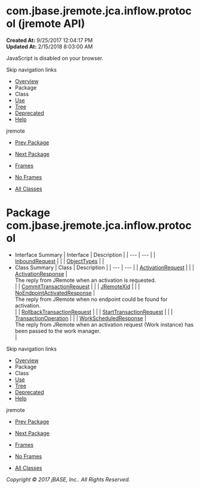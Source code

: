 # com.jbase.jremote.jca.inflow.protocol (jremote   API)

**Created At:** 9/25/2017 12:04:17 PM  
**Updated At:** 2/15/2018 8:03:00 AM  

<!--<br>    try {<br>        if (location.href.indexOf('is-external=true') == -1) {<br>            parent.document.title="com.jbase.jremote.jca.inflow.protocol (jremote   API)";<br>        }<br>    }<br>    catch(err) {<br>    }<br>//-->
JavaScript is disabled on your browser.

Skip navigation links

- [Overview](../../../../../../overview-summary.html)
- Package
- Class
- [Use](/39264-protocol/com_jbase_jremote_jca_inflow_protocol_package-use)
- [Tree](/39264-protocol/com_jbase_jremote_jca_inflow_protocol_package-tree)
- [Deprecated](../../../../../../deprecated-list.html)
- [Help](../../../../../../help-doc.html)


jremote <br>

- [Prev Package](/39262-inflow/com_jbase_jremote_jca_inflow_package-summary)
- [Next Package](/39266-mbean/com_jbase_jremote_jca_mbean_package-summary)


- [Frames](../../../../../../index.html?com/jbase/jremote/jca/inflow/protocol//39264-protocol/com_jbase_jremote_jca_inflow_protocol_package-summary)
- [No Frames](/39264-protocol/com_jbase_jremote_jca_inflow_protocol_package-summary)


- [All Classes](../../../../../../allclasses-noframe.html)


<!--<br>  allClassesLink = document.getElementById("allclasses\_navbar\_top");<br>  if(window==top) {<br>    allClassesLink.style.display = "block";<br>  }<br>  else {<br>    allClassesLink.style.display = "none";<br>  }<br>  //-->

# Package com.jbase.jremote.jca.inflow.protocol

- Interface Summary | Interface | Description |
| --- | --- |
| [InboundRequest](/39264-protocol/com_jbase_jremote_jca_inflow_protocol_inboundrequest "interface in com.jbase.jremote.jca.inflow.protocol") |   |
| [ObjectTypes](/39264-protocol/com_jbase_jremote_jca_inflow_protocol_ObjectTypes "interface in com.jbase.jremote.jca.inflow.protocol") |   |
- Class Summary | Class | Description |
| --- | --- |
| [ActivationRequest](/39264-protocol/com_jbase_jremote_jca_inflow_protocol_activationrequest "class in com.jbase.jremote.jca.inflow.protocol") |   |
| [ActivationResponse](/39264-protocol/com_jbase_jremote_jca_inflow_protocol_activationresponse "class in com.jbase.jremote.jca.inflow.protocol") | <br>The reply from JRemote when an activation is requested.<br> |
| [CommitTransactionRequest](/39270-protocol/com_jbase_jremote_protocol_committransactionrequest "class in com.jbase.jremote.jca.inflow.protocol") |   |
| [JRemoteXid](/39264-protocol/com_jbase_jremote_jca_inflow_protocol_JRemoteXid "class in com.jbase.jremote.jca.inflow.protocol") |   |
| [NoEndpointActivatedResponse](/39264-protocol/com_jbase_jremote_jca_inflow_protocol_noendpointactivatedresponse "class in com.jbase.jremote.jca.inflow.protocol") | <br>The reply from JRemote when no endpoint could be found for activation.<br> |
| [RollbackTransactionRequest](/39270-protocol/com_jbase_jremote_protocol_rollbacktransactionrequest "class in com.jbase.jremote.jca.inflow.protocol") |   |
| [StartTransactionRequest](/39264-protocol/com_jbase_jremote_jca_inflow_protocol_starttransactionrequest "class in com.jbase.jremote.jca.inflow.protocol") |   |
| [TransactionOperation](/39264-protocol/com_jbase_jremote_jca_inflow_protocol_transactionoperation "class in com.jbase.jremote.jca.inflow.protocol") |   |
| [WorkScheduledResponse](/39264-protocol/com_jbase_jremote_jca_inflow_protocol_workscheduledresponse "class in com.jbase.jremote.jca.inflow.protocol") | <br>The reply from JRemote when an activation request (Work instance) has<br> been passed to the work manager.<br> |

Skip navigation links

- [Overview](../../../../../../overview-summary.html)
- Package
- Class
- [Use](/39264-protocol/com_jbase_jremote_jca_inflow_protocol_package-use)
- [Tree](/39264-protocol/com_jbase_jremote_jca_inflow_protocol_package-tree)
- [Deprecated](../../../../../../deprecated-list.html)
- [Help](../../../../../../help-doc.html)


jremote <br>

- [Prev Package](/39262-inflow/com_jbase_jremote_jca_inflow_package-summary)
- [Next Package](/39266-mbean/com_jbase_jremote_jca_mbean_package-summary)


- [Frames](../../../../../../index.html?com/jbase/jremote/jca/inflow/protocol//39264-protocol/com_jbase_jremote_jca_inflow_protocol_package-summary)
- [No Frames](/39264-protocol/com_jbase_jremote_jca_inflow_protocol_package-summary)


- [All Classes](../../../../../../allclasses-noframe.html)


<!--<br>  allClassesLink = document.getElementById("allclasses\_navbar\_bottom");<br>  if(window==top) {<br>    allClassesLink.style.display = "block";<br>  }<br>  else {<br>    allClassesLink.style.display = "none";<br>  }<br>  //-->

*Copyright © 2017 jBASE, Inc.. All Rights Reserved.*
